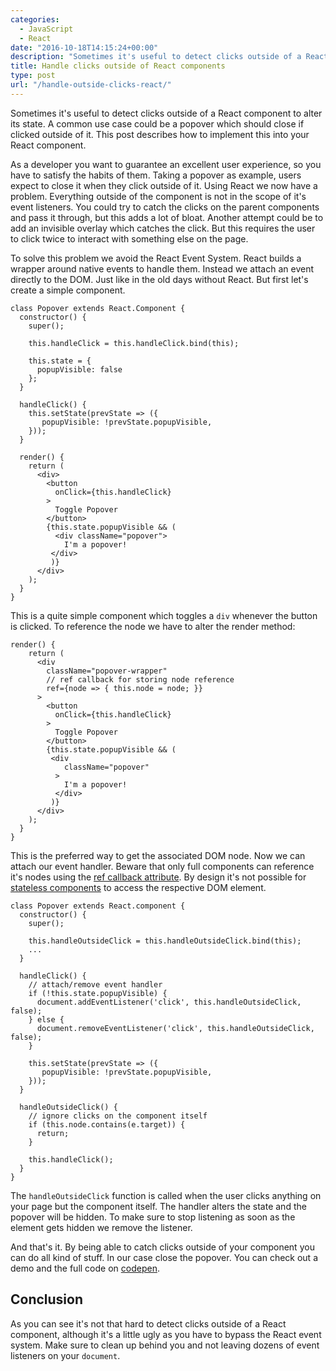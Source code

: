 ```yaml
---
categories:
  - JavaScript
  - React
date: "2016-10-18T14:15:24+00:00"
description: "Sometimes it's useful to detect clicks outside of a React component. Learn how to achieve this by attaching an native event handler to the document."
title: Handle clicks outside of React components
type: post
url: "/handle-outside-clicks-react/"
---
```

Sometimes it's useful to detect clicks outside of a React component to alter its state. A common use case could be a popover which should close if clicked outside of it. This post describes how to implement this into your React component.

As a developer you want to guarantee an excellent user experience, so you have to satisfy the habits of them. Taking a popover as example, users expect to close it when they click outside of it. Using React we now have a problem. Everything outside of the component is not in the scope of it's event listeners. You could try to catch the clicks on the parent components and pass it through, but this adds a lot of bloat. Another attempt could be to add an invisible overlay which catches the click. But this requires the user to click twice to interact with something else on the page.

To solve this problem we avoid the React Event System. React builds a wrapper around native events to handle them. Instead we attach an event directly to the DOM. Just like in the old days without React. But first let's create a simple component.

<pre><code class="jsx">class Popover extends React.Component {
  constructor() {
    super();

    this.handleClick = this.handleClick.bind(this);

    this.state = {
      popupVisible: false
    };
  }

  handleClick() {
    this.setState(prevState => ({
       popupVisible: !prevState.popupVisible,
    }));
  }

  render() {
    return (
      &lt;div&gt;
        &lt;button
          onClick={this.handleClick}
        &gt;
          Toggle Popover
        &lt;/button&gt;
        {this.state.popupVisible && (
          &lt;div className="popover"&gt;
            I'm a popover!
         &lt;/div&gt;
         )}
      &lt;/div&gt;
    );
  }
}</code></pre>

This is a quite simple component which toggles a `div` whenever the button is clicked. To reference the node we have to alter the render method:

<pre><code class="jsx" data-line="8">render() {
    return (
      &lt;div
        className="popover-wrapper"
        // ref callback for storing node reference
        ref={node => { this.node = node; }}
      &gt;
        &lt;button
          onClick={this.handleClick}
        &gt;
          Toggle Popover
        &lt;/button&gt;
        {this.state.popupVisible && (
         &lt;div
            className="popover"
          &gt;
            I'm a popover!
          &lt;/div&gt;
         )}
      &lt;/div&gt;
    );
  }
}</code></pre>

This is the preferred way to get the associated DOM node. Now we can attach our event handler. Beware that only full components can reference it's nodes using the [ref callback attribute][1]. By design it's not possible for [stateless components][2] to access the respective DOM element.

<pre><code class="jsx" data-line="5,11-15,22-29">class Popover extends React.component {
  constructor() {
    super();

    this.handleOutsideClick = this.handleOutsideClick.bind(this);
    ...
  }

  handleClick() {
    // attach/remove event handler
    if (!this.state.popupVisible) {
      document.addEventListener('click', this.handleOutsideClick, false);
    } else {
      document.removeEventListener('click', this.handleOutsideClick, false);
    }

    this.setState(prevState => ({
       popupVisible: !prevState.popupVisible,
    }));
  }

  handleOutsideClick() {
    // ignore clicks on the component itself
    if (this.node.contains(e.target)) {
      return;
    }

    this.handleClick();
  }
}</code></pre>

The `handleOutsideClick` function is called when the user clicks anything on your page but the component itself. The handler alters the state and the popover will be hidden. To make sure to stop listening as soon as the element gets hidden we remove the listener.

And that's it. By being able to catch clicks outside of your component you can do all kind of stuff. In our case close the popover. You can check out a demo and the full code on [codepen][3].

## Conclusion

As you can see it's not that hard to detect clicks outside of a React component, although it's a little ugly as you have to bypass the React event system. Make sure to clean up behind you and not leaving dozens of event listeners on your `document`.

 [1]: https://facebook.github.io/react/docs/more-about-refs.html
 [2]: https://facebook.github.io/react/docs/reusable-components.html#stateless-functions
 [3]: http://codepen.io/graubnla/pen/EgdgZm
